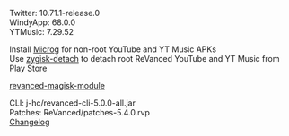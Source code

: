 Twitter: 10.71.1-release.0  
WindyApp: 68.0.0  
YTMusic: 7.29.52  

Install [Microg](https://github.com/ReVanced/GmsCore/releases) for non-root YouTube and YT Music APKs  
Use [zygisk-detach](https://github.com/j-hc/zygisk-detach) to detach root ReVanced YouTube and YT Music from Play Store  

[revanced-magisk-module](https://github.com/j-hc/revanced-magisk-module)
  
CLI: j-hc/revanced-cli-5.0.0-all.jar  
Patches: ReVanced/patches-5.4.0.rvp  
[Changelog](https://github.com/ReVanced/revanced-patches/releases/tag/v5.4.0)  

